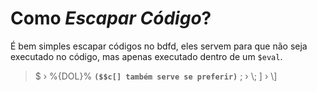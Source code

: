 # Como *Escapar Código*?
É bem simples escapar códigos no bdfd, eles servem para que não seja executado no código, mas apenas executado dentro de um `$eval`.
> $ › %{DOL}% **`($$c[] também serve se preferir)`** 
> ; › \\;
> ] › \\]
